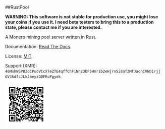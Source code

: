 ##RustPool

**WARNING: This software is not stable for production use, you might lose your coins if you use it. I need beta
testers to bring this to a production state, please contact me if you are interested.**
 
A Monero mining pool server written in Rust. 

Documentation: [Read The Docs](https://rustpool.readthedocs.io/en/latest).

License: [MIT](https://github.com/AndesWebDesign/RustPool/blob/main/README.md).

Support (XMR):
`46MshWSPBZdCPudVCcX7eZTE4qffChFiNhz3bF5Hmrib2eHjrn5i8aT2MTJaqnCVND1rjjGV3kdfcJLkJmeyzGDFRuPgyek`

![](https://github.com/AndesWebDesign/RustPool/blob/main/dev-wallet.png)

